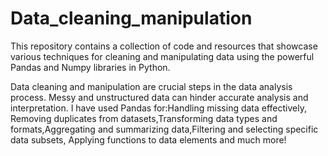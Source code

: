 # Data_cleaning_manipulation
This repository contains a collection of code and resources that showcase various techniques for cleaning and manipulating data using the powerful Pandas and Numpy libraries in Python.

Data cleaning and manipulation are crucial steps in the data analysis process. Messy and unstructured data can hinder accurate analysis and interpretation. I have used Pandas for:Handling missing data effectively,
Removing duplicates from datasets,Transforming data types and formats,Aggregating and summarizing data,Filtering and selecting specific data subsets,
Applying functions to data elements and much more!
